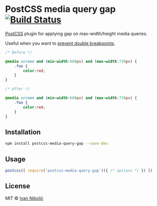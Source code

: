# PostCSS media query gap [![Build Status](https://travis-ci.org/niksy/postcss-media-query-gap.svg)](https://travis-ci.org/niksy/postcss-media-query-gap)

[PostCSS](https://github.com/postcss/postcss) plugin for applying gap on max-width/height media queries.

Useful when you want to [prevent double breakpoints](http://tzi.fr/css/prevent-double-breakpoint).

```css
/* Before */

@media screen and (min-width:600px) and (max-width:739px) {
	.foo {
		color:red;
	}
}

/* After */

@media screen and (min-width:600px) and (max-width:738px) {
	.foo {
		color:red;
	}
}
```

## Installation

```sh
npm install postcss-media-query-gap --save-dev
```

## Usage

```js
postcss([ require('postcss-media-query-gap')({ /* options */ }) ])
```

## License

MIT © [Ivan Nikolić](http://ivannikolic.com)
